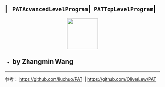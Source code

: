 ## | **` PATAdvancedLevelProgram`**|**` PATTopLevelProgram`**|
<div align="center">
  <img src="https://www.patest.cn/p/img/slider/robot1.png" height="100" width="100"/>
</div>

* ## by Zhangmin Wang

----------

参考： https://github.com/liuchuo/PAT || https://github.com/OliverLew/PAT
